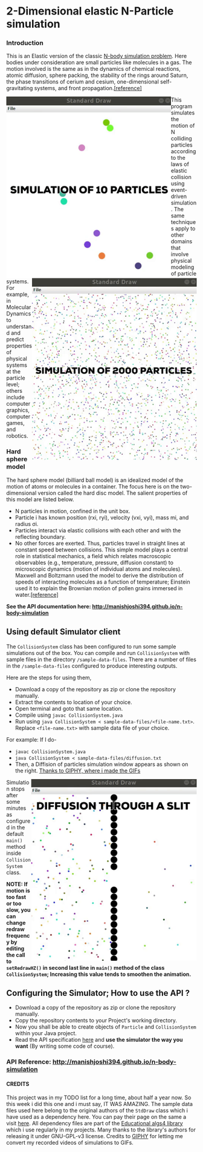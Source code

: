 # 2-Dimensional elastic N-Particle simulation

### Introduction
This is an Elastic version of the classic [N-body simulation problem](https://en.wikipedia.org/wiki/N-body_simulation). Here bodies under consideration are small particles like molecules in a gas. The motion involved is the same as in the dynamics of chemical reactions, atomic diffusion, sphere packing, the stability of the rings around Saturn, the phase transitions of cerium and cesium, one-dimensional self-gravitating systems, and front propagation.[[reference]](https://arxiv.org/ftp/physics/papers/0405/0405089.pdf)
<p>
  <img src = "/docs/img/p10.gif" align = "left"/>
  <img src = "/docs/img/p2000.gif" align = "right"/>
</p>

This program simulates the motion of N colliding particles according to the laws of elastic collision using event-driven simulation. The same techniques apply to other domains that involve physical modeling of particle systems. For example, in Molecular Dynamics to understand and predict properties of physical systems at the particle level; others include computer graphics, computer games, and robotics.

### Hard sphere model
The hard sphere model (billiard ball model) is an idealized model of the motion of atoms or molecules in a container. The focus here is on the two-dimensional version called the hard disc model. The salient properties of this model are listed below.

- N particles in motion, confined in the unit box.
- Particle i has known position (rxi, ryi), velocity (vxi, vyi), mass mi, and radius σi.
- Particles interact via elastic collisions with each other and with the reflecting boundary.
- No other forces are exerted. Thus, particles travel in straight lines at constant speed between collisions.
This simple model plays a central role in statistical mechanics, a field which relates macroscopic observables (e.g., temperature, pressure, diffusion constant) to microscopic dynamics (motion of individual atoms and molecules). Maxwell and Boltzmann used the model to derive the distribution of speeds of interacting molecules as a function of temperature; Einstein used it to explain the Brownian motion of pollen grains immersed in water.[[reference]](https://introcs.cs.princeton.edu/java/assignments/collisions.html)

**See the API documentation here: http://manishjoshi394.github.io/n-body-simulation**

## Using default Simulator client
The `CollisionSystem` class has been configured to run some sample simulations out of the box.
You can compile and run `CollisionSystem` with sample files in the directory `/sample-data-files`.
There are a number of files in the `/sample-data-files` configured to produce interesting outputs.

Here are the steps for using them,
- Download a copy of the repository as zip or clone the repository manually.
- Extract the contents to location of your choice.
- Open terminal and goto that same location.
- Compile using `javac CollisionSystem.java`
- Run using `java CollisionSystem < sample-data-files/<file-name.txt>`. Replace `<file-name.txt>` with sample data file of your choice. 

For example:
If I do-
- `javac CollisionSystem.java`
- `java CollisionSystem < sample-data-files/diffusion.txt`
- Then, a Diffision of particles simulation window appears as shown on the right. [Thanks to GIPHY, where i made the GIFs](https://giphy.com) 
<img src = "/docs/img/diffusion.gif" align = "right"/>

Simulation stops after some minutes as configured in the default `main()` method inside `CollisionSystem` class. 

**NOTE: If motion is too fast or too slow, you can change redraw frequency by editing the call to `setRedrawHZ()` in second last line in `main()` method of the class `CollisionSystem`; Increasing this value tends to smoothen the animation.**

## Configuring the Simulator; How to use the API ?
- Download a copy of the repository as zip or clone the repository manually.
- Copy the repository contents to your Project's working directory.
- Now you shall be able to create objects of `Particle` and `CollisionSystem` within your Java project.
- Read the API specification [here](http://manishjoshi394.github.io/n-body-simulation) and **use the simulator the way you want** (By writing some code of course).

### API Reference: http://manishjoshi394.github.io/n-body-simulation

#### CREDITS
This project was in my TODO list for a long time, about half a year now. So this week i did this one and i must say, IT WAS AMAZING. 
The sample data files used here belong to the original authors of the `StdDraw` class which i have used as a dependency here. You can pay their page on the same a visit [here](https://algs4.cs.princeton.edu/61event/index.php#6.1). All dependency files are part of the [Educational algs4 library](https://algs4.cs.princeton.edu/code/algs4.jar) which i use regularly in my projects. Many thanks to the library's authors for releasing it under GNU-GPL-v3 license. 
Credits to [GIPHY](giphy.com) for letting me convert my recorded videos of simulations to GIFs.
